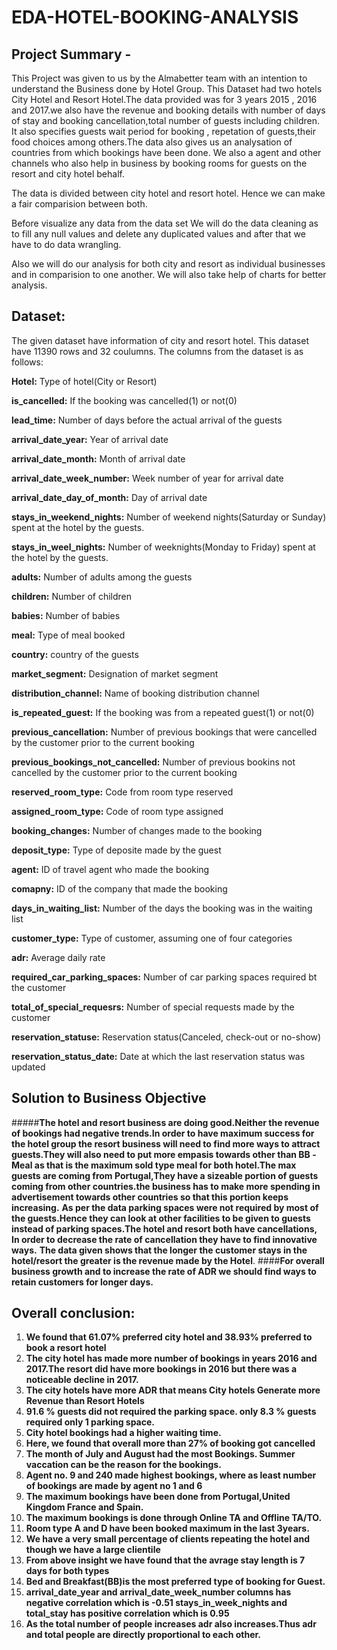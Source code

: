 # EDA-HOTEL-BOOKING-ANALYSIS

## **Project Summary -**
  This Project was given to us by the Almabetter team with an intention to understand the Business done by Hotel Group. This Dataset had two hotels City Hotel and Resort Hotel.The data provided was for 3 years 2015 , 2016 and 2017.we also have the revenue and booking details with number of days of stay and booking cancellation,total number of guests including children. It also specifies guests wait period for booking , repetation of guests,their food choices among others.The data also gives us an analysation of countries from which bookings have been done. We also a agent and other channels who also help in business by booking rooms for guests on the resort and city hotel behalf.
  
   The data is divided between city hotel and resort hotel. Hence we can make a fair comparision between both.
    
  Before visualize any data from the data set We will do the data cleaning as to fill any null values and delete any duplicated values and after that we have to do data wrangling.
  
  Also we will do our analysis for both city and resort as individual businesses and in comparision to one another. We will also take help of charts for better analysis.

## Dataset:
The given dataset have information of city and resort hotel. This dataset have 11390 rows and 32 coulumns. The columns from the dataset is as follows:

**Hotel:** Type of hotel(City or Resort)

**is_cancelled:** If the booking was cancelled(1) or not(0)

**lead_time:** Number of days before the actual arrival of the guests

**arrival_date_year:** Year of arrival date

**arrival_date_month:** Month of arrival date

**arrival_date_week_number:** Week number of year for arrival date

**arrival_date_day_of_month:** Day of arrival date

**stays_in_weekend_nights:** Number of weekend nights(Saturday or Sunday) spent at the hotel by the guests.

**stays_in_weel_nights:** Number of weeknights(Monday to Friday) spent at the hotel by the guests.

**adults:** Number of adults among the guests

**children:** Number of children

**babies:** Number of babies

**meal:** Type of meal booked

**country:** country of the guests

**market_segment:** Designation of market segment

**distribution_channel:** Name of booking distribution channel

**is_repeated_guest:** If the booking was from a repeated guest(1) or not(0)

**previous_cancellation:** Number of previous bookings that were cancelled by the customer prior to the current booking

**previous_bookings_not_cancelled:** Number of previous bookins not cancelled by the customer prior to the current booking

**reserved_room_type:** Code from room type reserved

**assigned_room_type:** Code of room type assigned

**booking_changes:** Number of changes made to the booking

**deposit_type:** Type of deposite made by the guest

**agent:** ID of travel agent who made the booking

**comapny:** ID of the company that made the booking

**days_in_waiting_list:** Number of the days the booking was in the waiting list

**customer_type:** Type of customer, assuming one of four categories

**adr:** Average daily rate

**required_car_parking_spaces:** Number of car parking spaces required bt the customer

**total_of_special_requesrs:** Number of special requests made by the customer

**reservation_statuse:** Reservation status(Canceled, check-out or no-show)

**reservation_status_date:** Date at which the last reservation status was updated

## **Solution to Business Objective**

#####**The hotel and resort business are doing good.Neither the revenue of bookings had negative trends.In order to have maximum success for the hotel group the resort business will need to find more ways to attract guests.They will also need to put more empasis towards other than BB -Meal as that is the maximum sold type meal for both hotel.The max guests are coming from Portugal,They have a sizeable portion of guests coming from other countries.the business has to make more spending in advertisement towards other countries so that this portion keeps increasing.** 
**As per the data parking spaces were not required by most of the guests.Hence they can look at other facilities to be given to guests instead of parking spaces.The hotel and resort both have cancellations, In order to decrease the rate of cancellation they have to find innovative ways.**
**The data given shows that the longer the customer stays in the hotel/resort the greater is the revenue made by the Hotel**.
####**For overall business growth and to increase the rate of ADR we should find ways to retain customers for longer days.**  

## **Overall conclusion:**


1. **We found that 61.07% preferred city hotel and 38.93% preferred to book a resort hotel**
2. **The city hotel has made more number of bookings in years 2016 and 2017.The resort did have more bookings in 2016 but there was a noticeable decline in 2017.**
3.  **The city hotels have more ADR that means City hotels Generate more Revenue than Resort Hotels**
4. **91.6 % guests did not required the parking space. only 8.3 % guests required only 1 parking space.**
5. **City hotel bookings had a higher waiting time.**
6.  **Here, we found that overall more than 27% of booking got cancelled**
7.   **The month of July and August had the most Bookings. Summer vaccation can be the reason for the bookings.**
8.   **Agent no. 9 and 240 made highest bookings, where as least number of bookings are made by agent no 1 and 6**
9.   **The maximum bookings have been done from Portugal,United Kingdom France and Spain.**
10.  **The maximum bookings is done through Online TA and Offline TA/TO.**
11.   **Room type A and D have been booked maximum in the last 3years.**
12.   **We have a very small percentage of clients repeating the hotel and though we have a large clientile**
13.   **From above insight we have found that the avrage stay length is 7 days for both types**
14.  **Bed and Breakfast(BB)is the most preferred type of booking for Guest.**
15.  **arrival_date_year and arrival_date_week_number columns has negative correlation which is -0.51 stays_in_week_nights and total_stay has positive correlation which is 0.95**
16. **As the total number of people increases adr also increases.Thus adr and total people are directly proportional to each other.**





